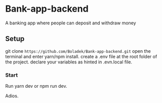 # Bank-app-backend

A banking app where people can deposit and withdraw money

## Setup

git clone `https://github.com/Boladek/Bank-app-backend.git`
open the terminal and enter yarn/npm install.
create a .env file at the root folder of the project.
declare your variables as hinted in .evn.local file.

### Start

Run yarn dev or npm run dev.

Adios.